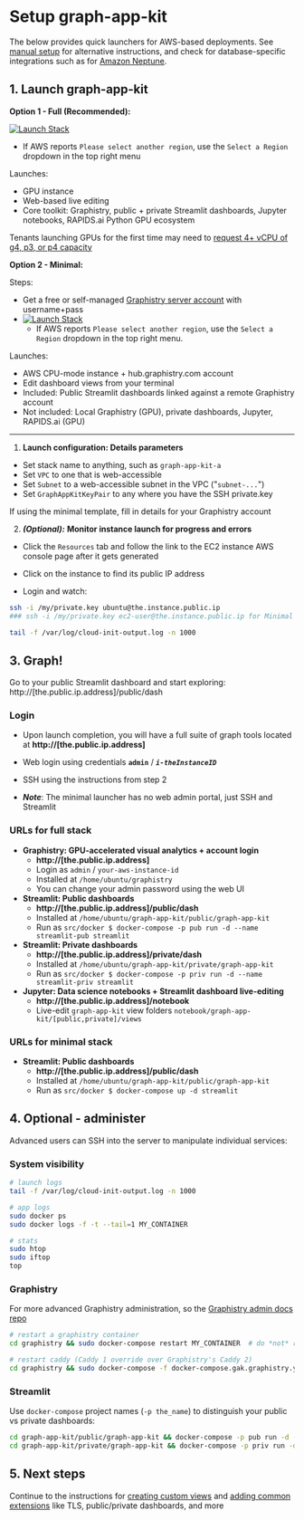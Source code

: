 # Setup graph-app-kit

The below provides quick launchers for AWS-based deployments. See [manual setup](setup-manual.md) for alternative instructions, and check for database-specific integrations such as for [Amazon Neptune](neptune.md).

## 1. Launch graph-app-kit

**Option 1 - Full (Recommended):**

[![Launch Stack](https://s3.amazonaws.com/cloudformation-examples/cloudformation-launch-stack.png)](https://console.aws.amazon.com/cloudformation/home?region=region#/stacks/new?stackName=graph_app_kit_full&templateURL=https://graph-app-kit-repo-public.s3.us-east-2.amazonaws.com/templates/latest/core/graphistry.yml)
  
  * If AWS reports `Please select another region`, use the `Select a Region` dropdown in the top right menu

Launches:

  * GPU instance
  * Web-based live editing
  * Core toolkit: Graphistry, public + private Streamlit dashboards, Jupyter notebooks, RAPIDS.ai Python GPU ecosystem

  Tenants launching GPUs for the first time may need to [request 4+ vCPU of g4, p3, or p4 capacity](https://docs.aws.amazon.com/AWSEC2/latest/UserGuide/ec2-resource-limits.html)

**Option 2 - Minimal:**

Steps:

* Get a free or self-managed [Graphistry server account](https://www.graphistry.com/get-started) with username+pass 
* [![Launch Stack](https://s3.amazonaws.com/cloudformation-examples/cloudformation-launch-stack.png)](https://console.aws.amazon.com/cloudformation/home?region=region#/stacks/new?stackName=graph_app_kit_full&templateURL=https://graph-app-kit-repo-public.s3.us-east-2.amazonaws.com/templates/latest/core/graphistry.yml)
  *  If AWS reports `Please select another region`, use the `Select a Region` dropdown in the top right menu.
 

Launches:

  * AWS CPU-mode instance + hub.graphistry.com account
  * Edit dashboard views from your terminal
  * Included: Public Streamlit dashboards linked against a remote Graphistry account
  * Not included: Local Graphistry (GPU), private dashboards, Jupyter, RAPIDS.ai (GPU)


----

1. **Launch configuration: Details parameters**

  * Set stack name to anything, such as `graph-app-kit-a`
  * Set `VPC` to one that is web-accessible
  * Set `Subnet` to a web-accessible subnet in the VPC ("`subnet-...`")
  * Set `GraphAppKitKeyPair` to any where you have the SSH private.key

  If using the minimal template, fill in details for your Graphistry account

2. ***(Optional):*** **Monitor instance launch for progress and errors**

  * Click the `Resources` tab and follow the link to the EC2 instance AWS console page after it gets generated

  * Click on the instance to find its public IP address
  
  * Login and watch:

  ```bash
  ssh -i /my/private.key ubuntu@the.instance.public.ip 
  ### ssh -i /my/private.key ec2-user@the.instance.public.ip for Minimal launcher

  tail -f /var/log/cloud-init-output.log -n 1000
  ```

## 3. Graph!

Go to your public Streamlit dashboard and start exploring: http://[the.public.ip.address]/public/dash

### Login

* Upon launch completion, you will have a full suite of graph tools located at **http://[the.public.ip.address]**

* Web login using credentials **`admin`** / ***`i-theInstanceID`*** 

* SSH using the instructions from step 2

* ***Note***: The minimal launcher has no web admin portal, just SSH and Streamlit

### URLs for full stack 

* **Graphistry: GPU-accelerated visual analytics + account login**
  * **http://[the.public.ip.address]**
  * Login as `admin` / `your-aws-instance-id`
  * Installed at `/home/ubuntu/graphistry`
  * You can change your admin password using the web UI
* **Streamlit: Public dashboards**
  * **http://[the.public.ip.address]/public/dash**
  * Installed at `/home/ubuntu/graph-app-kit/public/graph-app-kit`
  * Run as `src/docker $ docker-compose -p pub run -d --name streamlit-pub streamlit`
* **Streamlit: Private dashboards**
  * **http://[the.public.ip.address]/private/dash**
  * Installed at `/home/ubuntu/graph-app-kit/private/graph-app-kit`
  * Run as `src/docker $ docker-compose -p priv run -d --name streamlit-priv streamlit`
* **Jupyter: Data science notebooks + Streamlit dashboard live-editing**
  * **http://[the.public.ip.address]/notebook**
  * Live-edit `graph-app-kit` view folders `notebook/graph-app-kit/[public,private]/views`

### URLs for minimal stack 

* **Streamlit: Public dashboards**
  * **http://[the.public.ip.address]/public/dash**
  * Installed at `/home/ubuntu/graph-app-kit/public/graph-app-kit`
  * Run as `src/docker $ docker-compose up -d streamlit`

## 4. Optional - administer

Advanced users can SSH into the server to manipulate individual services:

### System visibility

```bash
# launch logs
tail -f /var/log/cloud-init-output.log -n 1000

# app logs
sudo docker ps
sudo docker logs -f -t --tail=1 MY_CONTAINER

# stats
sudo htop
sudo iftop
top
```

### Graphistry

For more advanced Graphistry administration, so the [Graphistry admin docs repo](https://github.com/graphistry/graphistry-cli)

```bash
# restart a graphistry container
cd graphistry && sudo docker-compose restart MY_CONTAINER  # do *not* run it's caddy (v2)

# restart caddy (Caddy 1 override over Graphistry's Caddy 2)
cd graphistry && sudo docker-compose -f docker-compose.gak.graphistry.yml up -d caddy
```

### Streamlit

Use `docker-compose` project names (`-p the_name`) to distinguish your public vs private dashboards:

```bash
cd graph-app-kit/public/graph-app-kit && docker-compose -p pub run -d --name streamlit-pub streamlit
cd graph-app-kit/private/graph-app-kit && docker-compose -p priv run -d --name streamlit-priv streamlit
```

## 5. Next steps

Continue to the instructions for [creating custom views](views.md) and [adding common extensions](extend.md) like TLS, public/private dashboards, and more
